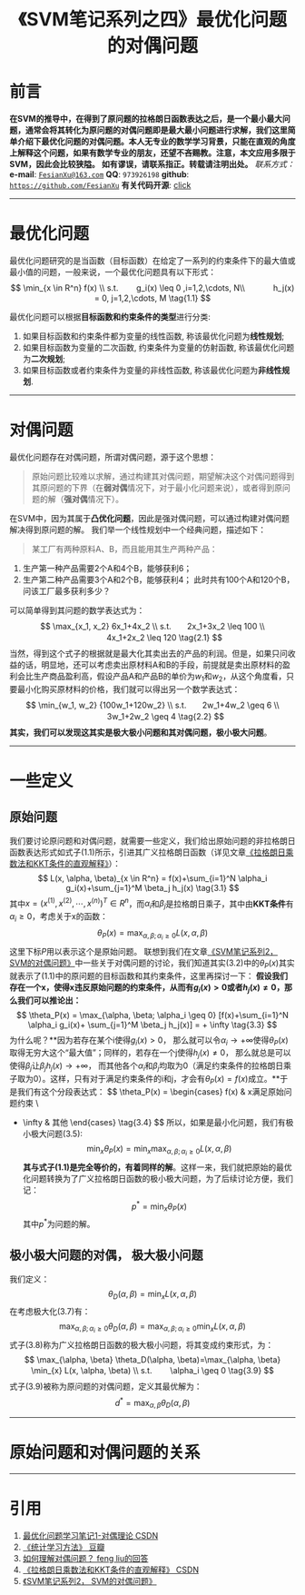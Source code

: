 <div align=center>
<font size="6"><b>《SVM笔记系列之四》最优化问题的对偶问题</b></font> 
</div>

# 前言
**在SVM的推导中，在得到了原问题的拉格朗日函数表达之后，是一个最小最大问题，通常会将其转化为原问题的对偶问题即是最大最小问题进行求解，我们这里简单介绍下最优化问题的对偶问题。本人无专业的数学学习背景，只能在直观的角度上解释这个问题，如果有数学专业的朋友，还望不吝赐教。注意，本文应用多限于SVM，因此会比较狭隘。**
**如有谬误，请联系指正。转载请注明出处。**
*联系方式：*
**e-mail**: [`FesianXu@163.com`](FesianXu@163.com)
**QQ**: `973926198`
**github**: [`https://github.com/FesianXu`](https://github.com/FesianXu)
**有关代码开源**: [click][click]

*****************************************************************************

# 最优化问题
最优化问题研究的是当函数（目标函数）在给定了一系列的约束条件下的最大值或最小值的问题，一般来说，一个最优化问题具有以下形式：
$$
\min_{x \in R^n} f(x) \\
s.t. 　　g_i(x) \leq 0 ,i=1,2,\cdots, N\\
　　　   h_j(x) = 0, j=1,2,\cdots, M
\tag{1.1}
$$

最优化问题可以根据**目标函数和约束条件的类型**进行分类: 
1. 如果目标函数和约束条件都为变量的线性函数, 称该最优化问题为**线性规划**;
2. 如果目标函数为变量的二次函数, 约束条件为变量的仿射函数, 称该最优化问题为**二次规划**; 
3. 如果目标函数或者约束条件为变量的非线性函数, 称该最优化问题为**非线性规划**.

*****************************************************************************

# 对偶问题
最优化问题存在对偶问题，所谓对偶问题，源于这个思想：
> 原始问题比较难以求解，通过构建其对偶问题，期望解决这个对偶问题得到其原问题的下界（在**弱对偶**情况下，对于最小化问题来说），或者得到原问题的解（**强对偶**情况下）。

在SVM中，因为其属于**凸优化问题**，因此是强对偶问题，可以通过构建对偶问题解决得到原问题的解。
我们举一个线性规划中一个经典问题，描述如下：
> 某工厂有两种原料A、B，而且能用其生产两种产品：
  1. 生产第一种产品需要2个A和4个B，能够获利6；
  2. 生产第二种产品需要3个A和2个B，能够获利4；
  此时共有100个A和120个B，问该工厂最多获利多少？

可以简单得到其问题的数学表达式为：
$$
\max_{x_1, x_2} 6x_1+4x_2 \\
s.t.　　2x_1+3x_2 \leq 100 \\
　　　4x_1+2x_2 \leq 120
\tag{2.1}
$$
当然，得到这个式子的根据就是最大化其卖出去的产品的利润。但是，如果只问收益的话，明显地，还可以考虑卖出原材料A和B的手段，前提就是卖出原材料的盈利会比生产商品盈利高，假设产品A和产品B的单价为$w_1$和$w_2$，从这个角度看，只要最小化购买原材料的价格，我们就可以得出另一个数学表达式：
$$
\min_{w_1, w_2} {100w_1+120w_2} \\
s.t.　　2w_1+4w_2  \geq 6 \\
　　　  3w_1+2w_2 \geq 4
\tag{2.2}
$$
**其实，我们可以发现这其实是极大极小问题和其对偶问题，极小极大问题**。

*****************************************************************************

# 一些定义

## 原始问题
我们要讨论原问题和对偶问题，就需要一些定义，我们给出原始问题的非拉格朗日函数表达形式如式子$(1.1)$所示，引进其广义拉格朗日函数（详见文章[《拉格朗日乘数法和KKT条件的直观解释》][ref_4]）：
$$
L(x, \alpha, \beta)_{x \in R^n} = f(x)+\sum_{i=1}^N \alpha_i g_i(x)+\sum_{j=1}^M \beta_j h_j(x)
\tag{3.1}
$$
其中$x=(x^{(1)}, x^{(2)}, \cdots, x^{(n)})^T \in R^n$，而$\alpha_i$和$\beta_j$是拉格朗日乘子，其中由**KKT条件**有$\alpha_i \geq 0$，考虑关于x的函数：
$$
\theta_P(x) = \max_{\alpha, \beta; \alpha_i \geq 0} L(x, \alpha, \beta)
\tag{3.2}
$$
这里下标$P$用以表示这个是原始问题。
联想到我们在文章[《SVM笔记系列2， SVM的对偶问题》][ref_5]中一些关于对偶问题的讨论，我们知道其实$(3.2)$中的$\theta_P(x)$其实就表示了$(1.1)$中的原问题的目标函数和其约束条件，这里再探讨一下：
**假设我们存在一个x，使得x违反原始问题的约束条件，从而有$g_i(x) > 0$或者$h_j(x) \neq 0$，那么我们可以推论出：**
$$
\theta_P(x) = \max_{\alpha, \beta; \alpha_i \geq 0} [f(x)+\sum_{i=1}^N \alpha_i g_i(x)+ \sum_{j=1}^M \beta_j h_j(x)] = + \infty
\tag{3.3}
$$
为什么呢？**因为若存在某个i使得$g_i(x) > 0$， 那么就可以令$\alpha_i \rightarrow +\infty$使得$\theta_P(x$)取得无穷大这个“最大值”；同样的，若存在一个j使得$h_j(x) \neq 0$， 那么就总是可以使得$\beta_j$让$\beta_j h_j(x) \rightarrow +\infty$， 而其他各个$\alpha_i$和$\beta_j$均取为0（满足约束条件的拉格朗日乘子取为0）。这样，只有对于满足约束条件的i和j，才会有$\theta_P(x)=f(x)$成立。**于是我们有这个分段表达式：
$$
\theta_P(x) =
\begin{cases}
f(x) & x满足原始问题约束 \\
+ \infty & 其他
\end{cases}
\tag{3.4}
$$
所以，如果是最小化问题，我们有极小极大问题$(3.5)$:
$$
\min_{x} \theta_P(x) = \min_{x} \max_{\alpha, \beta; \alpha_i \geq 0} L(x, \alpha, \beta)
\tag{3.5}
$$
**其与式子$(1.1)$是完全等价的，有着同样的解**。这样一来，我们就把原始的最优化问题转换为了广义拉格朗日函数的极小极大问题，为了后续讨论方便，我们记：
$$
p^* = \min_{x} \theta_P(x)
\tag{3.6}
$$
其中$p^*$为问题的解。

## 极小极大问题的对偶， 极大极小问题
我们定义：
$$
\theta_{D} (\alpha, \beta) = \min_{x} L(x, \alpha, \beta)
\tag{3.7}
$$
在考虑极大化$(3.7)$有：
$$
\max_{\alpha, \beta; \alpha_i \geq 0} \theta_D(\alpha, \beta)=\max_{\alpha, \beta; \alpha_i \geq 0} \min_{x} L(x, \alpha, \beta)
\tag{3.8}
$$
式子$(3.8)$称为广义拉格朗日函数的极大极小问题，将其变成约束形式，为：
$$
\max_{\alpha, \beta} \theta_D(\alpha, \beta)=\max_{\alpha, \beta} \min_{x} L(x, \alpha, \beta) \\
s.t. 　　\alpha_i \geq 0
\tag{3.9}
$$
式子$(3.9)$被称为原问题的对偶问题，定义其最优解为：
$$
d^* = \max_{\alpha, \beta} \theta_D(\alpha, \beta)
\tag{3.10}
$$

*****************************************************************************

# 原始问题和对偶问题的关系








*****************************************************************************

# 引用
1. [最优化问题学习笔记1-对偶理论 CSDN][ref_1]
2. [《统计学习方法》 豆瓣][ref_2]
3. [如何理解对偶问题？ feng liu的回答][ref_3]
4. [《拉格朗日乘数法和KKT条件的直观解释》 CSDN][ref_4]
5. [《SVM笔记系列2， SVM的对偶问题》][ref_5]



[ref_1]: http://blog.csdn.net/qq_34531825/article/details/52872819
[ref_2]: https://book.douban.com/subject/10590856/
[ref_3]: https://www.zhihu.com/question/27057384
[ref_4]: http://blog.csdn.net/loseinvain/article/details/78624888
[ref_5]: blocking





[click]: https://github.com/FesianXu/AI_Blog/tree/master/SVM相关